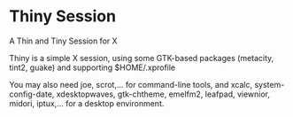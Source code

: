 Thiny Session
=============

A Thin and Tiny Session for X

Thiny is a simple X session, using some GTK-based packages (metacity, tint2, guake) and supporting $HOME/.xprofile

You may also need joe, scrot,... for command-line tools, and xcalc, system-config-date, xdesktopwaves, gtk-chtheme, emelfm2, leafpad, viewnior, midori, iptux,... for a desktop environment.
